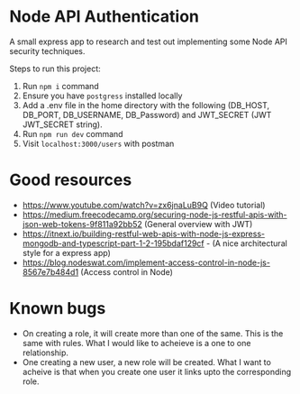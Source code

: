 # Node API Authentication

A small express app to research and test out implementing some Node API security techniques.

Steps to run this project:

1. Run `npm i` command
2. Ensure you have `postgress` installed locally
2. Add a .env file in the home directory with the following (DB_HOST, DB_PORT, DB_USERNAME, DB_Password) and JWT_SECRET (JWT JWT_SECRET string).
3. Run `npm run dev` command
4. Visit `localhost:3000/users` with postman

# Good resources
- https://www.youtube.com/watch?v=zx6jnaLuB9Q (Video tutorial)
- https://medium.freecodecamp.org/securing-node-js-restful-apis-with-json-web-tokens-9f811a92bb52 (General overview with JWT)
- https://itnext.io/building-restful-web-apis-with-node-js-express-mongodb-and-typescript-part-1-2-195bdaf129cf - (A nice architectural style for a express app)
- https://blog.nodeswat.com/implement-access-control-in-node-js-8567e7b484d1 (Access control in Node)

# Known bugs
- On creating a role, it will create more than one of the same. This is the same with rules. What I would like to acheieve is a one to one relationship.
- One creating a new user, a new role will be created. What I want to acheive is that when you create one user it links upto the corresponding role.